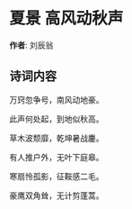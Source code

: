 # 夏景 高风动秋声

**作者**: 刘辰翁

## 诗词内容

万窍忽争号，南风动地豪。

此声何处起，到地似秋高。

草木波颓靡，乾坤暑战鏖。

有人推户外，无叶下庭皋。

寒扇怜孤影，征鞍感二毛。

豪鹰双角耸，无计剪蓬蒿。

